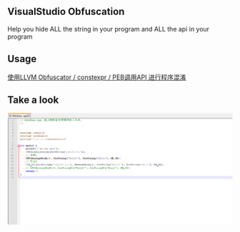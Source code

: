 ## VisualStudio Obfuscation
Help you hide ALL the string in your program and ALL the api in your program

## Usage

<a href="https://blog.his.cat/a/vs_obfuscation.cat" target="_blank">使用LLVM Obfuscator / constexpr / PEB调用API 进行程序混淆</a>

## Take a look
![show.gif](demo/show.gif)